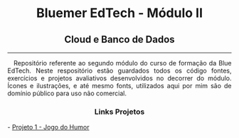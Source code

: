 <h1 align="center">Bluemer EdTech - Módulo II</h1>
<h2 align="center">Cloud e Banco de Dados</h2>

---

<p align="justify">&emsp;Repositório referente ao segundo módulo do curso de formação da Blue EdTech. Neste respositório estão guardados todos os código fontes, exercícios e projetos avaliativos desenvolvidos no decorrer do módulo. Ícones e ilustrações, e até mesmo fonts, utilizados aqui por mim são de domínio público para uso não comercial.</p>

<h3 align="center">Links Projetos</h3>

<p align="justify">
 - <a href="./projeto1">Projeto 1 - Jogo do Humor</a>
</p>
